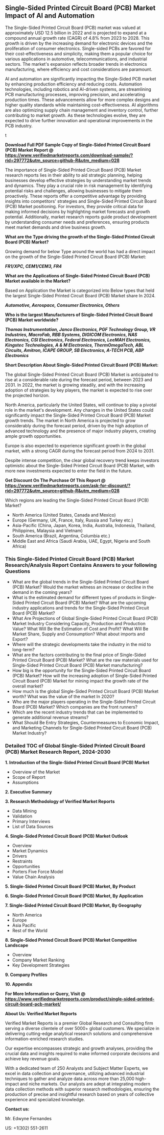 <h2>Single-Sided Printed Circuit Board (PCB) Market Impact of AI and Automation</h2><p>The Single-Sided Printed Circuit Board (PCB) market was valued at approximately USD 12.5 billion in 2022 and is projected to expand at a compound annual growth rate (CAGR) of 4.8% from 2023 to 2028. This growth is driven by the increasing demand for electronic devices and the proliferation of consumer electronics. Single-sided PCBs are favored for their cost-effectiveness and simplicity, making them a popular choice for various applications in automotive, telecommunications, and industrial sectors. The market's expansion reflects broader trends in electronics manufacturing, where efficiency and cost considerations are paramount.</p><p>AI and automation are significantly impacting the Single-Sided PCB market by enhancing production efficiency and reducing costs. Automation technologies, including robotics and AI-driven systems, are streamlining PCB manufacturing processes, improving precision, and accelerating production times. These advancements allow for more complex designs and higher quality standards while maintaining cost-effectiveness. AI algorithms are also optimizing supply chain management and inventory control, further contributing to market growth. As these technologies evolve, they are expected to drive further innovation and operational improvements in the PCB industry.</p>t</p><p id="" class=""><strong>Download Full PDF Sample Copy of Single-Sided Printed Circuit Board (PCB) Market Report @ <a href="https://www.verifiedmarketreports.com/download-sample/?rid=297772&utm_source=github-R&utm_medium=028" target="_blank">https://www.verifiedmarketreports.com/download-sample/?rid=297772&utm_source=github-R&utm_medium=028</a></strong></p><p>The importance of&nbsp;Single-Sided Printed Circuit Board (PCB) Market research reports lies in their ability to aid strategic planning, helping businesses develop effective strategies by understanding market trends and dynamics. They play a crucial role in risk management by identifying potential risks and challenges, allowing businesses to mitigate them proactively. These reports offer a competitive advantage by providing insights into competitors' strategies and Single-Sided Printed Circuit Board (PCB) Market positioning. For investors, they provide critical data for making informed decisions by highlighting market forecasts and growth potential. Additionally, market research reports guide product development by understanding consumer needs and preferences, ensuring products meet market demands and drive business growth.</p><p><strong>What are the&nbsp;Type driving the growth of the Single-Sided Printed Circuit Board (PCB) Market?</strong></p><p id="" class="">Growing demand for below Type around the world has had a direct impact on the growth of the Single-Sided Printed Circuit Board (PCB) Market:</p><em><strong>FR1/XPC, CEM1/CEM3, FR4</strong></em></p><strong>What are the&nbsp;Applications&nbsp;of Single-Sided Printed Circuit Board (PCB) Market available in the Market?</strong></p><p id="" class="">Based on Application the Market is categorized into Below types that held the largest Single-Sided Printed Circuit Board (PCB) Market share In 2024.</p><em><strong>Automotive, Aerospace, Consumer Electronics, Others</strong></em></p><strong>Who is the largest Manufacturers of Single-Sided Printed Circuit Board (PCB) Market worldwide?</strong></p><p><em><strong>Thomas Instrumentation, Janco Electronics, PGF Technology Group, VR Industries, MacroFab, RBB Systems, DIGICOM Electronics, NAS Electronics, CSI Electronics, Federal Electronics, LeeMAH Electronics, Kingstec Technologies, A & M Electronics, ThermOmegaTech, ABL Circuits, Amitron, ICAPE GROUP, SB Electronics, A-TECH PCB, ABP Electronics</strong></em></p><p id="" class=""><strong>Short Description About Single-Sided Printed Circuit Board (PCB) Market:</strong></p><p>The global Single-Sided Printed Circuit Board (PCB) Market is anticipated to rise at a considerable rate during the forecast period, between 2023 and 2031. In 2022, the market is growing steadily, and with the increasing adoption of strategies by key players, the market is expected to rise over the projected horizon.</p><p>North America, particularly the United States, will continue to play a pivotal role in the market's development. Any changes in the United States could significantly impact the Single-Sided Printed Circuit Board (PCB) Market growth trends. The market in North America is projected to grow considerably during the forecast period, driven by the high adoption of advanced technology and the presence of major industry players, creating ample growth opportunities.</p><p>Europe is also expected to experience significant growth in the global market, with a strong CAGR during the forecast period from 2024 to 2031.</p><p>Despite intense competition, the clear global recovery trend keeps investors optimistic about the Single-Sided Printed Circuit Board (PCB) Market, with more new investments expected to enter the field in the future.</p><p id="" class=""><strong>Get Discount On The Purchase Of This Report @ <a href="https://www.verifiedmarketreports.com/ask-for-discount/?rid=297772&utm_source=github-R&utm_medium=028" target="_blank">https://www.verifiedmarketreports.com/ask-for-discount/?rid=297772&utm_source=github-R&utm_medium=028</a></strong></p>Which regions are leading the Single-Sided Printed Circuit Board (PCB) Market?</p><ul><li>North America (United States, Canada and Mexico)</li><li>Europe (Germany, UK, France, Italy, Russia and Turkey etc.)</li><li>Asia-Pacific (China, Japan, Korea, India, Australia, Indonesia, Thailand, Philippines, Malaysia and Vietnam)</li><li>South America (Brazil, Argentina, Columbia etc.)</li><li>Middle East and Africa (Saudi Arabia, UAE, Egypt, Nigeria and South Africa)</li></ul><h3 id="" class="">This Single-Sided Printed Circuit Board (PCB) Market Research/Analysis Report Contains Answers to your following Questions</h3><ul><li>What are the global trends in the Single-Sided Printed Circuit Board (PCB) Market? Would the market witness an increase or decline in the demand in the coming years?</li><li>What is the estimated demand for different types of products in Single-Sided Printed Circuit Board (PCB) Market? What are the upcoming industry applications and trends for the Single-Sided Printed Circuit Board (PCB) Market?</li><li>What Are Projections of Global Single-Sided Printed Circuit Board (PCB) Market Industry Considering Capacity, Production and Production Value? What Will Be the Estimation of Cost and Profit? What Will Be Market Share, Supply and Consumption? What about imports and Export?</li><li>Where will the strategic developments take the industry in the mid to long-term?</li><li>What are the factors contributing to the final price of Single-Sided Printed Circuit Board (PCB) Market? What are the raw materials used for Single-Sided Printed Circuit Board (PCB) Market manufacturing?</li><li>How big is the opportunity for the Single-Sided Printed Circuit Board (PCB) Market? How will the increasing adoption of Single-Sided Printed Circuit Board (PCB) Market for mining impact the growth rate of the overall market?</li><li>How much is the global Single-Sided Printed Circuit Board (PCB) Market worth? What was the value of the market In 2020?</li><li>Who are the major players operating in the Single-Sided Printed Circuit Board (PCB) Market? Which companies are the front runners?</li><li>Which are the recent industry trends that can be implemented to generate additional revenue streams?</li><li>What Should Be Entry Strategies, Countermeasures to Economic Impact, and Marketing Channels for Single-Sided Printed Circuit Board (PCB) Market Industry?</li></ul><h3 id="" class="">Detailed TOC of Global Single-Sided Printed Circuit Board (PCB) Market Research Report, 2024-2030</h3><p id="" class=""><strong>1. Introduction of the Single-Sided Printed Circuit Board (PCB) Market</strong></p><ul><li>Overview of the Market</li><li>Scope of Report</li><li>Assumptions</li></ul><p id="" class=""><strong>2. Executive Summary</strong></p><p id="" class=""><strong>3. Research Methodology of Verified Market Reports</strong></p><ul><li>Data Mining</li><li>Validation</li><li>Primary Interviews</li><li>List of Data Sources</li></ul><p id="" class=""><strong>4. Single-Sided Printed Circuit Board (PCB) Market Outlook</strong></p><ul><li>Overview</li><li>Market Dynamics</li><li>Drivers</li><li>Restraints</li><li>Opportunities</li><li>Porters Five Force Model</li><li>Value Chain Analysis</li></ul><p id="" class=""><strong>5. Single-Sided Printed Circuit Board (PCB) Market, By Product</strong></p><p id="" class=""><strong>6. Single-Sided Printed Circuit Board (PCB) Market, By Application</strong></p><p id="" class=""><strong>7. Single-Sided Printed Circuit Board (PCB) Market, By Geography</strong></p><ul><li>North America</li><li>Europe</li><li>Asia Pacific</li><li>Rest of the World</li></ul><p id="" class=""><strong>8. Single-Sided Printed Circuit Board (PCB) Market Competitive Landscape</strong></p><ul><li>Overview</li><li>Company Market Ranking</li><li>Key Development Strategies</li></ul><p id="" class=""><strong>9. Company Profiles</strong></p><p id="" class=""><strong>10. Appendix</strong></p><p id="" class=""><strong>For More Information or Query, Visit @ <a href="https://www.verifiedmarketreports.com/product/single-sided-printed-circuit-board-pcb-market/" target="_blank">https://www.verifiedmarketreports.com/product/single-sided-printed-circuit-board-pcb-market/</a></strong></p><p id="" class=""><strong>About Us: Verified Market Reports</strong></p><p id="" class="">Verified Market Reports is a premier Global Research and Consulting firm serving a diverse clientele of over 5000+ global customers. We specialize in delivering cutting-edge analytical research solutions and comprehensive information-enriched research studies.</p><p id="" class="">Our expertise encompasses strategic and growth analyses, providing the crucial data and insights required to make informed corporate decisions and achieve key revenue goals.</p><p id="" class="">With a dedicated team of 250 Analysts and Subject Matter Experts, we excel in data collection and governance, utilizing advanced industrial techniques to gather and analyze data across more than 25,000 high-impact and niche markets. Our analysts are adept at integrating modern data collection methods with superior research methodologies, ensuring the production of precise and insightful research based on years of collective experience and specialized knowledge.</p><p id="" class=""><strong>Contact us:</strong></p><p id="" class="">Mr. Edwyne Fernandes</p><p id="" class="">US: +1(302) 551-2611</p>